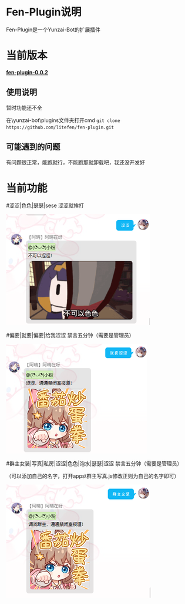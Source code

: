 # Fen-Plugin说明
Fen-Plugin是一个Yunzai-Bot的扩展插件
# 当前版本
[**fen-plugin-0.0.2**](https://github.com/litefen/fen-plugin)
## 使用说明
暂时功能还不全

在\yunzai-bot\plugins文件夹打开cmd
`git clone  https://github.com/litefen/fen-plugin.git`
## 可能遇到的问题

有问题很正常，能跑就行，不能跑那就卸载吧，我还没开发好

# 当前功能

 #涩涩|色色|瑟瑟|sese
涩涩就挨打

![](data/readme/涩涩.png)

 #偏要|就要|偏要|给我涩涩
禁言五分钟（需要是管理员）

![](data/readme/就要涩涩.png)

 #群主女装|写真|私房|涩涩|色色|泡水|瑟瑟|涩涩
禁言五分钟（需要是管理员）

（可以添加自己的名字，打开apps\群主写真.js修改正则为自己的名字即可）

![](data/readme/群主女装.png)